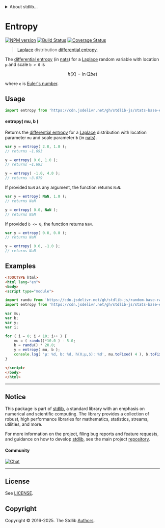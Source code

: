 <!--

@license Apache-2.0

Copyright (c) 2018 The Stdlib Authors.

Licensed under the Apache License, Version 2.0 (the "License");
you may not use this file except in compliance with the License.
You may obtain a copy of the License at

   http://www.apache.org/licenses/LICENSE-2.0

Unless required by applicable law or agreed to in writing, software
distributed under the License is distributed on an "AS IS" BASIS,
WITHOUT WARRANTIES OR CONDITIONS OF ANY KIND, either express or implied.
See the License for the specific language governing permissions and
limitations under the License.

-->


<details>
  <summary>
    About stdlib...
  </summary>
  <p>We believe in a future in which the web is a preferred environment for numerical computation. To help realize this future, we've built stdlib. stdlib is a standard library, with an emphasis on numerical and scientific computation, written in JavaScript (and C) for execution in browsers and in Node.js.</p>
  <p>The library is fully decomposable, being architected in such a way that you can swap out and mix and match APIs and functionality to cater to your exact preferences and use cases.</p>
  <p>When you use stdlib, you can be absolutely certain that you are using the most thorough, rigorous, well-written, studied, documented, tested, measured, and high-quality code out there.</p>
  <p>To join us in bringing numerical computing to the web, get started by checking us out on <a href="https://github.com/stdlib-js/stdlib">GitHub</a>, and please consider <a href="https://opencollective.com/stdlib">financially supporting stdlib</a>. We greatly appreciate your continued support!</p>
</details>

# Entropy

[![NPM version][npm-image]][npm-url] [![Build Status][test-image]][test-url] [![Coverage Status][coverage-image]][coverage-url] <!-- [![dependencies][dependencies-image]][dependencies-url] -->

> [Laplace][laplace-distribution] distribution [differential entropy][entropy].

<!-- Section to include introductory text. Make sure to keep an empty line after the intro `section` element and another before the `/section` close. -->

<section class="intro">

The [differential entropy][entropy] (in [nats][nats]) for a [Laplace][laplace-distribution] random variable with location `μ` and scale `b > 0` is

<!-- <equation class="equation" label="eq:laplace_entropy" align="center" raw="h\left( X \right) = \ln(2be)" alt="Differential entropy for a Laplace distribution."> -->

```math
h\left( X \right) = \ln(2be)
```

<!-- <div class="equation" align="center" data-raw-text="h\left( X \right) = \ln(2be)" data-equation="eq:laplace_entropy">
    <img src="https://cdn.jsdelivr.net/gh/stdlib-js/stdlib@51534079fef45e990850102147e8945fb023d1d0/lib/node_modules/@stdlib/stats/base/dists/laplace/entropy/docs/img/equation_laplace_entropy.svg" alt="Differential entropy for a Laplace distribution.">
    <br>
</div> -->

<!-- </equation> -->

where `e` is [Euler's number][e].

</section>

<!-- /.intro -->

<!-- Package usage documentation. -->



<section class="usage">

## Usage

```javascript
import entropy from 'https://cdn.jsdelivr.net/gh/stdlib-js/stats-base-dists-laplace-entropy@esm/index.mjs';
```

#### entropy( mu, b )

Returns the [differential entropy][entropy] for a [Laplace][laplace-distribution] distribution with location parameter `mu` and scale parameter `b` (in [nats][nats]).

```javascript
var y = entropy( 2.0, 1.0 );
// returns ~1.693

y = entropy( 0.0, 1.0 );
// returns ~1.693

y = entropy( -1.0, 4.0 );
// returns ~3.079
```

If provided `NaN` as any argument, the function returns `NaN`.

```javascript
var y = entropy( NaN, 1.0 );
// returns NaN

y = entropy( 0.0, NaN );
// returns NaN
```

If provided `b <= 0`, the function returns `NaN`.

```javascript
var y = entropy( 0.0, 0.0 );
// returns NaN

y = entropy( 0.0, -1.0 );
// returns NaN
```

</section>

<!-- /.usage -->

<!-- Package usage notes. Make sure to keep an empty line after the `section` element and another before the `/section` close. -->

<section class="notes">

</section>

<!-- /.notes -->

<!-- Package usage examples. -->

<section class="examples">

## Examples

<!-- eslint no-undef: "error" -->

```html
<!DOCTYPE html>
<html lang="en">
<body>
<script type="module">

import randu from 'https://cdn.jsdelivr.net/gh/stdlib-js/random-base-randu@esm/index.mjs';
import entropy from 'https://cdn.jsdelivr.net/gh/stdlib-js/stats-base-dists-laplace-entropy@esm/index.mjs';

var mu;
var b;
var y;
var i;

for ( i = 0; i < 10; i++ ) {
    mu = ( randu()*10.0 ) - 5.0;
    b = randu() * 20.0;
    y = entropy( mu, b );
    console.log( 'µ: %d, b: %d, h(X;µ,b): %d', mu.toFixed( 4 ), b.toFixed( 4 ), y.toFixed( 4 ) );
}

</script>
</body>
</html>
```

</section>

<!-- /.examples -->

<!-- C interface documentation. -->



<!-- Section to include cited references. If references are included, add a horizontal rule *before* the section. Make sure to keep an empty line after the `section` element and another before the `/section` close. -->

<section class="references">

</section>

<!-- /.references -->

<!-- Section for related `stdlib` packages. Do not manually edit this section, as it is automatically populated. -->

<section class="related">

</section>

<!-- /.related -->

<!-- Section for all links. Make sure to keep an empty line after the `section` element and another before the `/section` close. -->


<section class="main-repo" >

* * *

## Notice

This package is part of [stdlib][stdlib], a standard library with an emphasis on numerical and scientific computing. The library provides a collection of robust, high performance libraries for mathematics, statistics, streams, utilities, and more.

For more information on the project, filing bug reports and feature requests, and guidance on how to develop [stdlib][stdlib], see the main project [repository][stdlib].

#### Community

[![Chat][chat-image]][chat-url]

---

## License

See [LICENSE][stdlib-license].


## Copyright

Copyright &copy; 2016-2025. The Stdlib [Authors][stdlib-authors].

</section>

<!-- /.stdlib -->

<!-- Section for all links. Make sure to keep an empty line after the `section` element and another before the `/section` close. -->

<section class="links">

[npm-image]: http://img.shields.io/npm/v/@stdlib/stats-base-dists-laplace-entropy.svg
[npm-url]: https://npmjs.org/package/@stdlib/stats-base-dists-laplace-entropy

[test-image]: https://github.com/stdlib-js/stats-base-dists-laplace-entropy/actions/workflows/test.yml/badge.svg?branch=main
[test-url]: https://github.com/stdlib-js/stats-base-dists-laplace-entropy/actions/workflows/test.yml?query=branch:main

[coverage-image]: https://img.shields.io/codecov/c/github/stdlib-js/stats-base-dists-laplace-entropy/main.svg
[coverage-url]: https://codecov.io/github/stdlib-js/stats-base-dists-laplace-entropy?branch=main

<!--

[dependencies-image]: https://img.shields.io/david/stdlib-js/stats-base-dists-laplace-entropy.svg
[dependencies-url]: https://david-dm.org/stdlib-js/stats-base-dists-laplace-entropy/main

-->

[chat-image]: https://img.shields.io/gitter/room/stdlib-js/stdlib.svg
[chat-url]: https://app.gitter.im/#/room/#stdlib-js_stdlib:gitter.im

[stdlib]: https://github.com/stdlib-js/stdlib

[stdlib-authors]: https://github.com/stdlib-js/stdlib/graphs/contributors

[umd]: https://github.com/umdjs/umd
[es-module]: https://developer.mozilla.org/en-US/docs/Web/JavaScript/Guide/Modules

[deno-url]: https://github.com/stdlib-js/stats-base-dists-laplace-entropy/tree/deno
[deno-readme]: https://github.com/stdlib-js/stats-base-dists-laplace-entropy/blob/deno/README.md
[umd-url]: https://github.com/stdlib-js/stats-base-dists-laplace-entropy/tree/umd
[umd-readme]: https://github.com/stdlib-js/stats-base-dists-laplace-entropy/blob/umd/README.md
[esm-url]: https://github.com/stdlib-js/stats-base-dists-laplace-entropy/tree/esm
[esm-readme]: https://github.com/stdlib-js/stats-base-dists-laplace-entropy/blob/esm/README.md
[branches-url]: https://github.com/stdlib-js/stats-base-dists-laplace-entropy/blob/main/branches.md

[stdlib-license]: https://raw.githubusercontent.com/stdlib-js/stats-base-dists-laplace-entropy/main/LICENSE

[e]: https://en.wikipedia.org/wiki/E_%28mathematical_constant%29

[laplace-distribution]: https://en.wikipedia.org/wiki/Laplace_distribution

[entropy]: https://en.wikipedia.org/wiki/Entropy_%28information_theory%29

[nats]: https://en.wikipedia.org/wiki/Nat_%28unit%29

</section>

<!-- /.links -->
